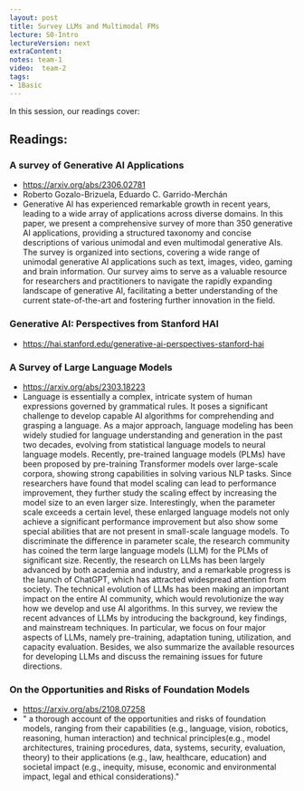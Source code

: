 ```yaml
---
layout: post
title: Survey LLMs and Multimodal FMs
lecture: S0-Intro
lectureVersion: next
extraContent: 
notes: team-1
video:  team-2
tags:
- 1Basic
---
```


In this session, our readings cover: 




## Readings: 

### A survey of Generative AI Applications
+ https://arxiv.org/abs/2306.02781
+ Roberto Gozalo-Brizuela, Eduardo C. Garrido-Merchán
+ Generative AI has experienced remarkable growth in recent years, leading to a wide array of applications across diverse domains. In this paper, we present a comprehensive survey of more than 350 generative AI applications, providing a structured taxonomy and concise descriptions of various unimodal and even multimodal generative AIs. The survey is organized into sections, covering a wide range of unimodal generative AI applications such as text, images, video, gaming and brain information. Our survey aims to serve as a valuable resource for researchers and practitioners to navigate the rapidly expanding landscape of generative AI, facilitating a better understanding of the current state-of-the-art and fostering further innovation in the field.

### Generative AI: Perspectives from Stanford HAI
 + https://hai.stanford.edu/generative-ai-perspectives-stanford-hai 

### A Survey of Large Language Models
 + https://arxiv.org/abs/2303.18223 
 + Language is essentially a complex, intricate system of human expressions governed by grammatical rules. It poses a significant challenge to develop capable AI algorithms for comprehending and grasping a language. As a major approach, language modeling has been widely studied for language understanding and generation in the past two decades, evolving from statistical language models to neural language models. Recently, pre-trained language models (PLMs) have been proposed by pre-training Transformer models over large-scale corpora, showing strong capabilities in solving various NLP tasks. Since researchers have found that model scaling can lead to performance improvement, they further study the scaling effect by increasing the model size to an even larger size. Interestingly, when the parameter scale exceeds a certain level, these enlarged language models not only achieve a significant performance improvement but also show some special abilities that are not present in small-scale language models. To discriminate the difference in parameter scale, the research community has coined the term large language models (LLM) for the PLMs of significant size. Recently, the research on LLMs has been largely advanced by both academia and industry, and a remarkable progress is the launch of ChatGPT, which has attracted widespread attention from society. The technical evolution of LLMs has been making an important impact on the entire AI community, which would revolutionize the way how we develop and use AI algorithms. In this survey, we review the recent advances of LLMs by introducing the background, key findings, and mainstream techniques. In particular, we focus on four major aspects of LLMs, namely pre-training, adaptation tuning, utilization, and capacity evaluation. Besides, we also summarize the available resources for developing LLMs and discuss the remaining issues for future directions.




### On the Opportunities and Risks of Foundation Models 
  +  https://arxiv.org/abs/2108.07258
  + " a thorough account of the opportunities and risks of foundation models, ranging from their capabilities (e.g., language, vision, robotics, reasoning, human interaction) and technical principles(e.g., model architectures, training procedures, data, systems, security, evaluation, theory) to their applications (e.g., law, healthcare, education) and societal impact (e.g., inequity, misuse, economic and environmental impact, legal and ethical considerations)." 

    

